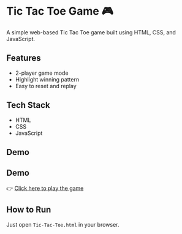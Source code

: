 # Tic Tac Toe Game 🎮

A simple web-based Tic Tac Toe game built using HTML, CSS, and JavaScript.

## Features
- 2-player game mode
- Highlight winning pattern
- Easy to reset and replay

## Tech Stack
- HTML
- CSS
- JavaScript

## Demo
## Demo  
👉 [Click here to play the game](https://vinukollu-chandrashekar.github.io/Tic-Tac-Toe/)

## How to Run
Just open `Tic-Tac-Toe.html` in your browser.
